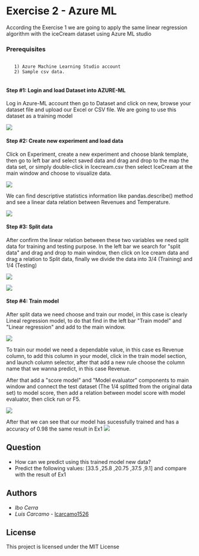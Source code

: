# Exercise 2 - Azure ML

According the Exercise 1 we are going to apply the same linear regression algorithm with the iceCream dataset using Azure ML studio


### Prerequisites

```

   1) Azure Machine Learning Studio account
   2) Sample csv data. 


```

#### Step #1: Login and load Dataset into AZURE-ML

Log in Azure-ML account then go to Dataset and click on new, browse your dataset file and upload our Excel or CSV file. We are going to use this dataset as a training model

![](https://raw.githubusercontent.com/lcarcamo1526/Machine-Learning-UPTC/master/Ex2/Gif/1.gif)

#### Step #2: Create new experiment and load data

Click on Experiment, create a new experiment and choose blank template, then go to left bar and select saved data and drag and drop to the map the data set, or simply double-click in Icecream.csv then select IceCream at the main window and choose to visualize data.


![](https://raw.githubusercontent.com/lcarcamo1526/Machine-Learning-UPTC/master/Ex2/Gif/2.gif)

We can find descriptive statistics information like pandas.describe() method and see a linear data relation between Revenues and Temperature.

![](https://i.ibb.co/cx0XsJz/Screenshot-2019-05-22-Experiments-Microsoft-Azure-Machine-Learning-Studio.png)

#### Step #3: Split data

After confirm the linear relation between these two variables we need split data for training and testing purpose.
In the left bar we search for "split data" and drag and drop to main window, then click on Ice cream data and drag a relation to Split data, finally we divide the data into 3/4 (Training) and 1/4 (Testing)

![](https://raw.githubusercontent.com/lcarcamo1526/Machine-Learning-UPTC/master/Ex2/Gif/3.gif)

![](https://i.ibb.co/4ZtMhDy/Screenshot-2019-05-22-Experiments-Microsoft-Azure-Machine-Learning-Studio-1.png)

#### Step #4: Train model

After split data we need choose and train our model, in this case is clearly Lineal regression model, to do that find in the left bar "Train model" and "Linear regression" and add to the main window.

![](https://raw.githubusercontent.com/lcarcamo1526/Machine-Learning-UPTC/master/Ex2/Gif/4.gif)

To train our model we need a dependable value, in this case es Revenue column, to add this column in your model, click in the train model section, and launch column selector, after that add a new rule choose the column name that we wanna predict, in this case Revenue.

After that add a "score model" and "Model evaluator" components to main window and connect the test dataset (The 1/4 splitted from the original data set) to model score, then add a relation between model score with model evaluator, then click run or F5. 

![](https://raw.githubusercontent.com/lcarcamo1526/Machine-Learning-UPTC/master/Ex2/Gif/5.gif)


After that we can see that our model has sucessfully trained and has a accuracy of 0.98 the same result in Ex1
![](https://i.ibb.co/0FzvGTL/Screenshot-2019-05-22-Experiments-Microsoft-Azure-Machine-Learning-Studio-2.png)


## Question
* How can we predict using this trained model new data?
* Predict the following values: [33.5 ,25.8 ,20.75 ,37.5 ,9.1] and compare with the result of Ex1



## Authors
 
 * *Ibo Cerra* 
 * *Luis Carcamo*  - [lcarcamo1526](https://github.com/lcarcamo1526)


## License

This project is licensed under the MIT License 

